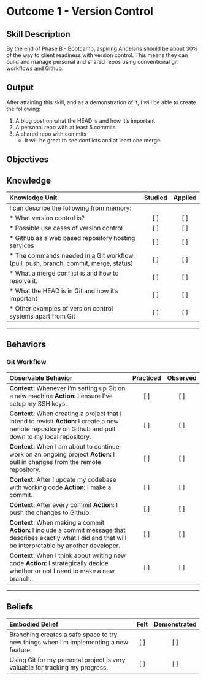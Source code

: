 # Outcome 1 - Version Control

**Skill Description**
----------
By the end of Phase B - Bootcamp, aspiring Andelans should be about 30% of the way to client readiness with version control. This means they can build and manage personal and shared repos using conventional git workflows and Github.


**Output**
----------
After attaining this skill, and as a demonstration of it, I will be able to create the following:

1. A blog post on what the HEAD is and how it’s important
2. A personal repo with at least 5 commits
3. A shared repo with commits
    - It will be great to see conflicts and at least one merge


**Objectives**
----------

## **Knowledge**


| Knowledge Unit   |      Studied      | Applied |
|:-------------|:------------------:|:--------:|
| I can describe the following from memory: | | |
| * What version control is? | [ ] | [ ]  |
| * Possible use cases of version control |   [ ]   |   [ ] |
| * Github as a web based repository hosting services | [ ] |    [ ] |
| * The commands needed in a Git workflow (pull, push, branch, commit, merge, status) | [ ] |    [ ] |
| * What a merge conflict is and how to resolve it. | [ ] |    [ ] |
| * What the HEAD is in Git and how it’s important | [ ] |    [ ] |
| * Other examples of version control systems apart from Git | [ ] |    [ ] |


----------


## **Behaviors**


### Git Workflow
| Observable Behavior   |      Practiced      | Observed |
|:-------------|:------------------:|:--------:|
| **Context:** Whenever I’m setting up Git on a new machine **Action:** I ensure I've setup my SSH keys. | [ ] | [ ]  |
| **Context:** When creating a project that I intend to revisit **Action:** I create a new remote repository on Github and pull down to my local repository. |   [ ]   |   [ ] |
| **Context:** When I am about to continue work on an ongoing project **Action:** I pull in changes from the remote repository. | [ ] |    [ ] |
| **Context:** After I update my codebase with working code **Action:** I make a commit. | [ ] |    [ ] |
| **Context:** After every commit **Action:** I push the changes to Github. | [ ] |    [ ] |
| **Context:** When making a commit **Action:** I include a commit message that describes exactly what I did and that will be interpretable by another developer. | [ ] |    [ ] |
| **Context:** When I think about writing new code **Action:** I strategically decide whether or not I need to make a new branch. |  [ ]  |     [ ]  |

----------


## **Beliefs**


| Embodied Belief   |      Felt      | Demonstrated |
|:-------------|:------------------:|:--------:|
| Branching creates a safe space to try new things when I’m implementing a new feature. | [ ] | [ ]  |
| Using Git for my personal project is very valuable for tracking my progress. |   [ ]   |   [ ] |
